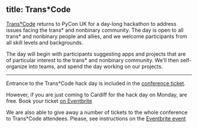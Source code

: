 title: Trans*Code
---

[Trans*Code](http://trans-code.org/) returns to PyCon UK for a day-long
hackathon to address issues facing the trans\* and nonbinary community.  The
day is open to all trans\* and nonbinary people and allies, and we welcome
participants from all skill levels and backgrounds.

The day will begin with participants suggesting apps and projects that are of
particular interest to the trans\* and nonbinary community.  We'll then
self-organize into teams, and spend the day working on our projects.

***

Entrance to the Trans\*Code hack day is included in the [conference
ticket](/tickets/).

However, if you are just coming to Cardiff for the hack day on Monday, are free.
Book your ticket [on Eventbrite](https://www.eventbrite.com/e/transcode-pycon-uk-2017-tickets-38377166137?aff=utm_source%3Deb_email%26utm_medium%3Demail%26utm_campaign%3Dnew_event_email&utm_term=eventurl_text)

We are also able to give away a number of tickets to the whole conference to
Trans\*Code attendees. Please, see instructions on the [Eventbrite event](https://www.eventbrite.com/e/transcode-pycon-uk-2017-tickets-38377166137?aff=utm_source%3Deb_email%26utm_medium%3Demail%26utm_campaign%3Dnew_event_email&utm_term=eventurl_text)
